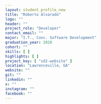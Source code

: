 ```yaml
---
layout: student_profile_new
title: "Roberto Alvarado"
logo: ""
header: ""
project_role: "Developer"
contact_email: ""
major: "I.T., Conc. Software Development"
graduation_year: 2020
cohort: ""
skills: [ ]
highlights: [ ]
project_key: [ "sd2-website" ]
location: "Lawrenceville, GA"
website: ""
git: ""
linkedin: ""
x: ""
instagram: ""
facebook: ""
---
```

